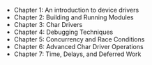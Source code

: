 * Chapter 1: An introduction to device drivers
* Chapter 2: Building and Running Modules
* Chapter 3: Char Drivers
* Chapter 4: Debugging Techniques
* Chapter 5: Concurrency and Race Conditions
* Chapter 6: Advanced Char Driver Operations
* Chapter 7: Time, Delays, and Deferred Work
